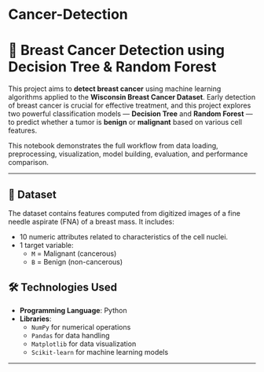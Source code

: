 # Cancer-Detection
# 🧠 Breast Cancer Detection using Decision Tree & Random Forest

This project aims to **detect breast cancer** using machine learning algorithms applied to the **Wisconsin Breast Cancer Dataset**. Early detection of breast cancer is crucial for effective treatment, and this project explores two powerful classification models — **Decision Tree** and **Random Forest** — to predict whether a tumor is **benign** or **malignant** based on various cell features.

This notebook demonstrates the full workflow from data loading, preprocessing, visualization, model building, evaluation, and performance comparison.

---

## 📂 Dataset

The dataset contains features computed from digitized images of a fine needle aspirate (FNA) of a breast mass. It includes:

- 10 numeric attributes related to characteristics of the cell nuclei.
- 1 target variable:  
  - `M` = Malignant (cancerous)  
  - `B` = Benign (non-cancerous)


## 🛠️ Technologies Used

- **Programming Language**: Python
- **Libraries**:
  - `NumPy` for numerical operations
  - `Pandas` for data handling
  - `Matplotlib` for data visualization
  - `Scikit-learn` for machine learning models

---
